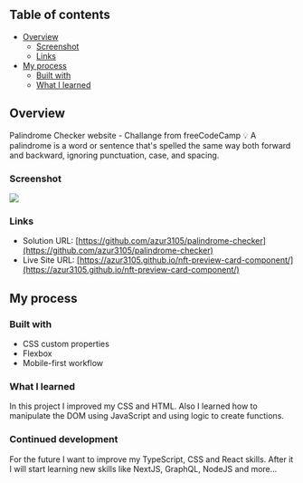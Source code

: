 ## Table of contents

- [Overview](#overview)
  - [Screenshot](#screenshot)
  - [Links](#links)
- [My process](#my-process)
  - [Built with](#built-with)
  - [What I learned](#what-i-learned)

## Overview
Palindrome Checker website - Challange from freeCodeCamp
💡 A palindrome is a word or sentence that's spelled the same way both forward and backward, ignoring punctuation, case, and spacing.


### Screenshot

![](./assets/images/screenshot.png)

### Links

- Solution URL: [https://github.com/azur3105/palindrome-checker](https://github.com/azur3105/palindrome-checker)
- Live Site URL: [https://azur3105.github.io/nft-preview-card-component/](https://azur3105.github.io/nft-preview-card-component/)

## My process

### Built with

- CSS custom properties
- Flexbox
- Mobile-first workflow

### What I learned

In this project I improved my CSS and HTML. Also I learned how to manipulate the DOM using JavaScript and using logic to create functions.

### Continued development

For the future I want to improve my TypeScript, CSS and React skills. After it I will start learning new skills like NextJS, GraphQL, NodeJS and more...

